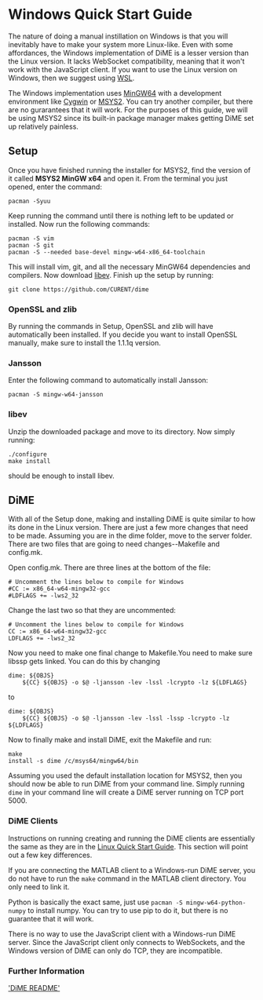 # Windows Quick Start Guide
The nature of doing a manual instillation on Windows is that you will inevitably have to make your system more Linux-like. Even with some affordances, the Windows implementation of DiME is a lesser version than the Linux version. It lacks WebSocket compatibility, meaning that it won't work with the JavaScript client. If you want to use the Linux version on Windows, then we suggest using [WSL](https://docs.microsoft.com/en-us/windows/wsl/install). 

The Windows implementation uses [MinGW64](https://www.mingw-w64.org/) with a development environment like [Cygwin](https://cygwin.com/) or [MSYS2](https://www.msys2.org/). You can try another compiler, but there are no gurarantees that it will work. For the purposes of this guide, we will be using MSYS2 since its built-in package manager makes getting DiME set up relatively painless.

## Setup
Once you have finished running the installer for MSYS2, find the version of it called **MSYS2 MinGW x64** and open it. From the terminal you just opened, enter the command: 

```
pacman -Syuu
```

Keep running the command until there is nothing left to be updated or installed. Now run the following commands:

```
pacman -S vim
pacman -S git
pacman -S --needed base-devel mingw-w64-x86_64-toolchain
```

This will install vim, git, and all the necessary MinGW64 dependencies and compilers. Now download [libev](http://software.schmorp.de/pkg/libev.html). Finish up the setup by running:

```
git clone https://github.com/CURENT/dime
```

### OpenSSL and zlib

By running the commands in Setup, OpenSSL and zlib will have automatically been installed. If you decide you want to install OpenSSL manually, make sure to install the 1.1.1q version.

### Jansson

Enter the following command to automatically install Jansson:

```
pacman -S mingw-w64-jansson
```

### libev

Unzip the downloaded package and move to its directory. Now simply running:

```
./configure
make install
```

should be enough to install libev.

## DiME

With all of the Setup done, making and installing DiME is quite similar to how its done in the Linux version. There are just a few more changes that need to be made. Assuming you are in the dime folder, move to the server folder. There are two files that are going to need changes--Makefile and config.mk. 

Open config.mk. There are three lines at the bottom of the file:

```
# Uncomment the lines below to compile for Windows
#CC := x86_64-w64-mingw32-gcc
#LDFLAGS += -lws2_32
```

Change the last two so that they are uncommented:

```
# Uncomment the lines below to compile for Windows
CC := x86_64-w64-mingw32-gcc
LDFLAGS += -lws2_32
```

Now you need to make one final change to Makefile.You need to make sure libssp gets linked. You can do this by changing

```
dime: ${OBJS}
	${CC} ${OBJS} -o $@ -ljansson -lev -lssl -lcrypto -lz ${LDFLAGS}
```

to

```
dime: ${OBJS}
	${CC} ${OBJS} -o $@ -ljansson -lev -lssl -lssp -lcrypto -lz ${LDFLAGS}
```

Now to finally make and install DiME, exit the Makefile and run:

```
make
install -s dime /c/msys64/mingw64/bin
```

Assuming you used the default installation location for MSYS2, then you should now be able to run DiME from your command line. Simply running ```dime``` in your command line will create a DiME server running on TCP port 5000.

### DiME Clients
Instructions on running creating and running the DiME clients are essentially the same as they are in the [Linux Quick Start Guide](../quick_start/linux.md). This section will point out a few key differences.

If you are connecting the MATLAB client to a Windows-run DiME server, you do not have to run the ```make``` command in the MATLAB client directory. You only need to link it.

Python is basically the exact same, just use ```pacman -S mingw-w64-python-numpy``` to install numpy. You can try to use pip to do it, but there is no guarantee that it will work.

There is no way to use the JavaScript client with a Windows-run DiME server. Since the JavaScript client only connects to WebSockets, and the Windows version of DiME can only do TCP, they are incompatible.

### Further Information
['DiME README'](https://github.com/CURENT/dime/blob/master/README.md)
